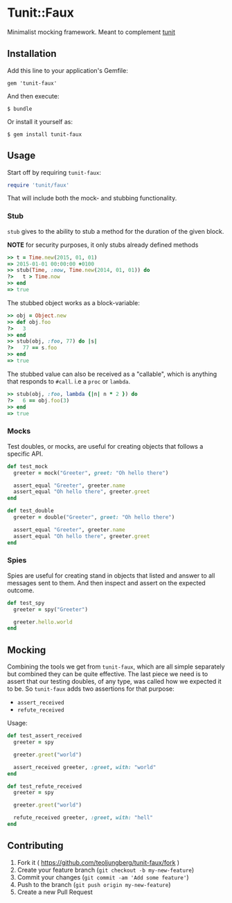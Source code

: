 # Tunit::Faux

Minimalist mocking framework.
Meant to complement [tunit][]

[tunit]: https://github.com/teoljungberg/tunit

## Installation

Add this line to your application's Gemfile:

    gem 'tunit-faux'

And then execute:

    $ bundle

Or install it yourself as:

    $ gem install tunit-faux

## Usage
Start off by requiring `tunit-faux`:

```ruby
require 'tunit/faux'
```

That will include both the mock- and stubbing functionality.

### Stub
`stub` gives to the ability to stub a method for the duration of the given
block.

**NOTE** for security purposes, it only stubs already defined methods

```ruby
>> t = Time.new(2015, 01, 01)
=> 2015-01-01 00:00:00 +0100
>> stub(Time, :now, Time.new(2014, 01, 01)) do
?>   t > Time.now
>> end
=> true
```

The stubbed object works as a block-variable:
```ruby
>> obj = Object.new
>> def obj.foo
?>   3
>> end
>> stub(obj, :foo, 77) do |s|
?>   77 == s.foo
>> end
=> true
```

The stubbed value can also be received as a "callable", which is anything that
responds to `#call`. i.e a `proc` or `lambda`.

```ruby
>> stub(obj, :foo, lambda {|n| n * 2 }) do
?>   6 == obj.foo(3)
>> end
=> true
```

### Mocks
Test doubles, or mocks, are useful for creating objects that follows a specific
API.

```ruby
def test_mock
  greeter = mock("Greeter", greet: "Oh hello there")

  assert_equal "Greeter", greeter.name
  assert_equal "Oh hello there", greeter.greet
end

def test_double
  greeter = double("Greeter", greet: "Oh hello there")

  assert_equal "Greeter", greeter.name
  assert_equal "Oh hello there", greeter.greet
end
```

### Spies
Spies are useful for creating stand in objects that listed and answer to all
messages sent to them. And then inspect and assert on the expected outcome.

```ruby
def test_spy
  greeter = spy("Greeter")

  greeter.hello.world
end
```

## Mocking
Combining the tools we get from `tunit-faux`, which are all simple separately
but combined they can be quite effective.
The last piece we need is to assert that our testing doubles, of any type, was
called how we expected it to be. So `tunit-faux` adds two assertions for that
purpose:

- `assert_received`
- `refute_received`

Usage:

```ruby
def test_assert_received
  greeter = spy

  greeter.greet("world")

  assert_received greeter, :greet, with: "world"
end

def test_refute_received
  greeter = spy

  greeter.greet("world")

  refute_received greeter, :greet, with: "hell"
end
```

## Contributing

1. Fork it ( https://github.com/teoljungberg/tunit-faux/fork )
2. Create your feature branch (`git checkout -b my-new-feature`)
3. Commit your changes (`git commit -am 'Add some feature'`)
4. Push to the branch (`git push origin my-new-feature`)
5. Create a new Pull Request
